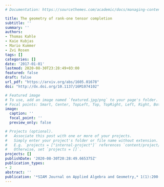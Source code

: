 ```yaml
---
# Documentation: https://sourcethemes.com/academic/docs/managing-content/

title: The geometry of rank-one tensor completion
subtitle: ''
summary: ''
authors:
- Thomas Kahle
- Kaie Kubjas
- Mario Kummer
- Zvi Rosen
tags: []
categories: []
date: '2017-01-01'
lastmod: 2020-08-30T23:28:49+03:00
featured: false
draft: false
url_pdf: "https://arxiv.org/abs/1605.01678"
doi: "http://dx.doi.org/10.1137/16M1074102"

# Featured image
# To use, add an image named `featured.jpg/png` to your page's folder.
# Focal points: Smart, Center, TopLeft, Top, TopRight, Left, Right, BottomLeft, Bottom, BottomRight.
image:
  caption: ''
  focal_point: ''
  preview_only: false

# Projects (optional).
#   Associate this post with one or more of your projects.
#   Simply enter your project's folder or file name without extension.
#   E.g. `projects = ["internal-project"]` references `content/project/deep-learning/index.md`.
#   Otherwise, set `projects = []`.
projects: []
publishDate: '2020-08-30T20:28:49.665375Z'
publication_types:
- 2
abstract: ''
publication: '*SIAM Journal on Applied Algebra and Geometry,* 1(1):200-221'
---
```

